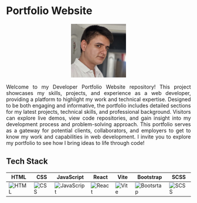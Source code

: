 # Portfolio Website
<div align="center">
<img src="./public/image/Said.jpg" alt="" width="150" height="auto"/>
</div>
<p align="justify">Welcome to my Developer Portfolio Website repository! This project showcases my skills, projects, and experience as a web developer, providing a platform to highlight my work and technical expertise. Designed to be both engaging and informative, the portfolio includes detailed sections for my latest projects, technical skills, and professional background. Visitors can explore live demos, view code repositories, and gain insight into my development process and problem-solving approach. This portfolio serves as a gateway for potential clients, collaborators, and employers to get to know my work and capabilities in web development. I invite you to explore my portfolio to see how I bring ideas to life through code!</p>
<h2 align="left">Tech Stack</h2>

| HTML  | CSS  | JavaScript  | React  | Vite  | Bootstrap | SCSS | 
|-------|------|-------------|--------|-------|-----------|------|
| <img src="https://cdn.worldvectorlogo.com/logos/html-1.svg" alt="HTML" width="65"/> | <img src="https://cdn.worldvectorlogo.com/logos/css-3.svg" alt="CSS" width="65"/> | <img src="https://upload.wikimedia.org/wikipedia/commons/6/6a/JavaScript-logo.png" alt="JavaScript" width="65"/> | <img src="https://cdn.worldvectorlogo.com/logos/react-1.svg" alt="React" width="65"/> | <img src="https://vitejs.dev/logo.svg" alt="Vite" width="65"/> | <img src="https://cdn.worldvectorlogo.com/logos/bootstrap-5-1.svg" alt="Bootsrtap" width="65"/> | <img src="https://cdn.worldvectorlogo.com/logos/sass-1.svg" alt="SCSS" width="65"/> |
